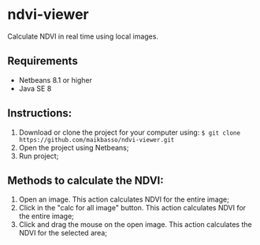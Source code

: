 # ndvi-viewer
Calculate NDVI in real time using local images.

## Requirements
* Netbeans 8.1 or higher
* Java SE 8

## Instructions:
1. Download or clone the project for your computer using: `$ git clone https://github.com/maikbasso/ndvi-viewer.git`
2. Open the project using Netbeans;
3. Run project;

## Methods to calculate the NDVI:
1. Open an image. This action calculates NDVI for the entire image;
2. Click in the "calc for all image" button. This action calculates NDVI for the entire image;
3. Click and drag the mouse on the open image. This action calculates the NDVI for the selected area;
